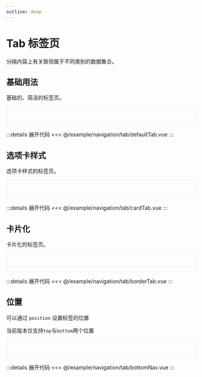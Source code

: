 ```yaml
---
outline: deep
---
```

# Tab 标签页

分隔内容上有关联但属于不同类别的数据集合。

## 基础用法

基础的、简洁的标签页。

<script lang="ts" setup>
import defaultTab from '@/example/navigation/tab/defaultTab.vue'
import cardTab from '@/example/navigation/tab/cardTab.vue'
import borderTab from '@/example/navigation/tab/borderTab.vue'
import bottomNav from '@/example/navigation/tab/bottomNav.vue'
</script>

<ClientOnly>
  <div style="border: 1px solid #ebebeb; border-radius: 3px; padding: 24px">
    <defaultTab />
  </div>
</ClientOnly>

:::details 展开代码
<<< @/example/navigation/tab/defaultTab.vue
:::

## 选项卡样式

选项卡样式的标签页。

<ClientOnly>
  <div style="border: 1px solid #ebebeb; border-radius: 3px; padding: 24px">
    <cardTab />
  </div>
</ClientOnly>

:::details 展开代码
<<< @/example/navigation/tab/cardTab.vue
:::

## 卡片化

卡片化的标签页。

<ClientOnly>
  <div style="border: 1px solid #ebebeb; border-radius: 3px; padding: 24px">
    <borderTab />
  </div>
</ClientOnly>

:::details 展开代码
<<< @/example/navigation/tab/borderTab.vue
:::

## 位置

可以通过 `position` 设置标签的位置

当前版本仅支持`top`与`bottom`两个位置

<ClientOnly>
  <div style="border: 1px solid #ebebeb; border-radius: 3px; padding: 24px">
    <bottomNav />
  </div>
</ClientOnly>

:::details 展开代码
<<< @/example/navigation/tab/bottomNav.vue
:::
